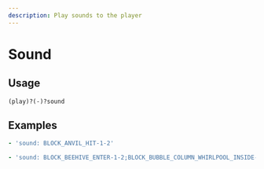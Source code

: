```yaml
---
description: Play sounds to the player
---
```


# Sound

## Usage

```text
(play)?(-)?sound
```

## Examples

```yaml
- 'sound: BLOCK_ANVIL_HIT-1-2'
```

```yaml
- 'sound: BLOCK_BEEHIVE_ENTER-1-2;BLOCK_BUBBLE_COLUMN_WHIRLPOOL_INSIDE-1-0'
```

